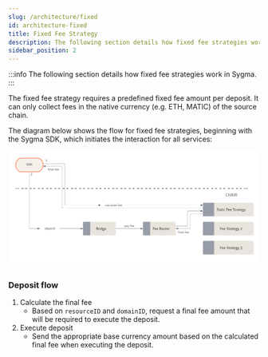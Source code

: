 ```yaml
---
slug: /architecture/fixed
id: architecture-fixed
title: Fixed Fee Strategy
description: The following section details how fixed fee strategies work in Sygma.
sidebar_position: 2
---
```


:::info
The following section details how fixed fee strategies work in Sygma.
:::

The fixed fee strategy requires a predefined fixed fee amount per deposit. It can only collect fees in the native currency (e.g. ETH, MATIC) of the source chain.

The diagram below shows the flow for fixed fee strategies, beginning with the Sygma SDK, which initiates the interaction for all services:

![](../../../static/assets/static-fee-general.png)

### Deposit flow
1. Calculate the final fee
     - Based on `resourceID` and `domainID`, request a final fee amount that will be required to execute the deposit.
2. Execute deposit
     - Send the appropriate base currency amount based on the calculated final fee when executing the deposit.